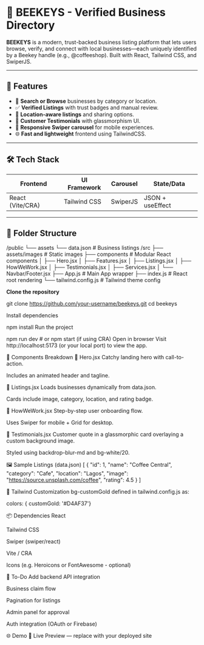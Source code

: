 # 🐝 BEEKEYS - Verified Business Directory

**BEEKEYS** is a modern, trust-backed business listing platform that lets users browse, verify, and connect with local businesses—each uniquely identified by a Beekey handle 
(e.g., @coffeeshop). Built with React, Tailwind CSS, and SwiperJS.

---

## 🚀 Features

- 🔎 **Search or Browse** businesses by category or location.
- ✅ **Verified Listings** with trust badges and manual review.
- 📍 **Location-aware listings** and sharing options.
- 💬 **Customer Testimonials** with glassmorphism UI.
- 📱 **Responsive Swiper carousel** for mobile experiences.
- 🌐 **Fast and lightweight** frontend using TailwindCSS.

---

## 🛠️ Tech Stack

| Frontend         | UI Framework       | Carousel         | State/Data     |
|------------------|--------------------|------------------|----------------|
| React (Vite/CRA) | Tailwind CSS       | SwiperJS         | JSON + useEffect |

---

## 📁 Folder Structure

/public
└── assets
└── data.json # Business listings
/src
├── assets/images # Static images
├── components # Modular React components
│ ├── Hero.jsx
│ ├── Features.jsx
│ ├── Listings.jsx
│ ├── HowWeWork.jsx
│ ├── Testimonials.jsx
│ ├── Services.jsx
│ └── Navbar/Footer.jsx
├── App.js # Main App wrapper
├── index.js # React root rendering
└── tailwind.config.js # Tailwind theme config

 **Clone the repository**


   git clone https://github.com/your-username/beekeys.git
   cd beekeys

   Install dependencies

npm install
Run the project

npm run dev   # or npm start (if using CRA)
Open in browser
Visit http://localhost:5173 (or your local port) to view the app.

🧩 Components Breakdown
🔸 Hero.jsx
Catchy landing hero with call-to-action.

Includes an animated header and tagline.

🔸 Listings.jsx
Loads businesses dynamically from data.json.

Cards include image, category, location, and rating badge.

🔸 HowWeWork.jsx
Step-by-step user onboarding flow.

Uses Swiper for mobile + Grid for desktop.

🔸 Testimonials.jsx
Customer quote in a glassmorphic card overlaying a custom background image.

Styled using backdrop-blur-md and bg-white/20.

🖼️ Sample Listings (data.json)
[
  {
    "id": 1,
    "name": "Coffee Central",
    "category": "Cafe",
    "location": "Lagos",
    "image": "https://source.unsplash.com/coffee",
    "rating": 4.5
  }
]


🎨 Tailwind Customization
bg-customGold defined in tailwind.config.js as:

colors: {
  customGold: '#D4AF37'}

📦 Dependencies
React

Tailwind CSS

Swiper (swiper/react)

Vite / CRA

Icons (e.g. Heroicons or FontAwesome - optional)

📌 To-Do
 Add backend API integration

 Business claim flow

 Pagination for listings

 Admin panel for approval

 Auth integration (OAuth or Firebase)


 🌐 Demo
🔗 Live Preview — replace with your deployed site
